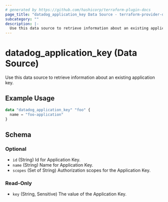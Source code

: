 ```yaml
---
# generated by https://github.com/hashicorp/terraform-plugin-docs
page_title: "datadog_application_key Data Source - terraform-provider-datadog"
subcategory: ""
description: |-
  Use this data source to retrieve information about an existing application key.
---
```


# datadog_application_key (Data Source)

Use this data source to retrieve information about an existing application key.

## Example Usage

```terraform
data "datadog_application_key" "foo" {
  name = "foo-application"
}
```

<!-- schema generated by tfplugindocs -->
## Schema

### Optional

- `id` (String) Id for Application Key.
- `name` (String) Name for Application Key.
- `scopes` (Set of String) Authorization scopes for the Application Key.

### Read-Only

- `key` (String, Sensitive) The value of the Application Key.


